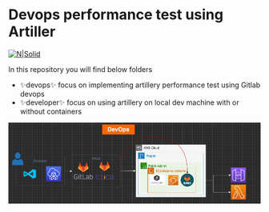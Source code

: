 # Devops performance test using Artiller 

[![N|Solid](https://miro.medium.com/max/1400/1*1hZHPrQKHwCctBX7bFOPmw.png)](https://nodesource.com/products/nsolid)


In this repository you will find below folders

- ✨devops✨ focus on implementing artillery performance test using Gitlab devops
- ✨developer✨ focus on using artillery on local dev machine with or without containers

[![N|Solid](image/devopsarch.png)](https://nodesource.com/products/nsolid)
